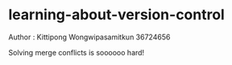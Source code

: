 # learning-about-version-control
Author : Kittipong Wongwipasamitkun 36724656 

Solving merge conflicts is soooooo hard!